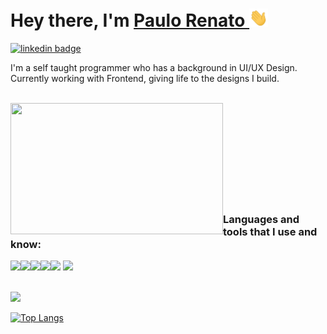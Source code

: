 <h1>Hey there, I'm <a  href="https://github.com/dev-Paulo/">Paulo Renato </a> <img  src="https://raw.githubusercontent.com/ABSphreak/ABSphreak/master/gifs/Hi.gif" width="30px"></h1>

[![linkedin badge](https://img.shields.io/badge/dev-Paulo?style=flat&logo=linkedin)](https://www.linkedin.com/in/paulo-renato-55b9a0189/)

I'm a self taught programmer who has a background in UI/UX Design. Currently working with Frontend, giving life to the designs I build.
<br>
<br>

<img align='left' src="https://media.tenor.com/3bTxZ4HdrysAAAAC/pixels-neon.gif" width="340" height="210">

<br>
<br>
<br>
<br>
<br>
<br>
<br>
<br>
<br>

<h3 align="left">Languages and tools that I use and know:</h3>
<p align="left"><img src="https://img.icons8.com/color/48/4a90e2/git.png"/><img src="https://img.icons8.com/color/48/bootstrap.png"/><img src="https://img.icons8.com/color/48/typescript.png"/><img src="https://img.icons8.com/color/48/javascript--v1.png"/><img src="https://img.icons8.com/color/48/chakra-ui.png"/>
<img src="https://img.icons8.com/fluent/48/4a90e2/github.png"/>
 </p>

<br>


<img src = "https://github-readme-stats.vercel.app/api?username=dev-Paulo&show_icons=true&theme=dark" width = 500>

[![Top Langs](https://github-readme-stats.vercel.app/api/top-langs/?username=dev-Paulo&theme=dark)](https://github.com/dev-Paulo/github-readme-stats)


